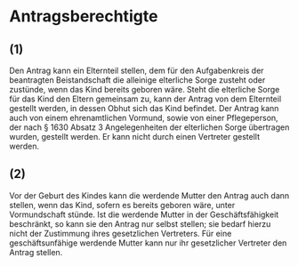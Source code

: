 # Antragsberechtigte



## (1)

 Den Antrag kann ein Elternteil stellen, dem für den Aufgabenkreis der beantragten Beistandschaft die alleinige elterliche Sorge zusteht oder zustünde, wenn das Kind bereits geboren wäre. Steht die elterliche Sorge für das Kind den Eltern gemeinsam zu, kann der Antrag von dem Elternteil gestellt werden, in dessen Obhut sich das Kind befindet. Der Antrag kann auch von einem ehrenamtlichen Vormund, sowie von einer Pflegeperson, der nach § 1630 Absatz 3 Angelegenheiten der elterlichen Sorge übertragen wurden, gestellt werden. Er kann nicht durch einen Vertreter gestellt werden.

## (2)

 Vor der Geburt des Kindes kann die werdende Mutter den Antrag auch dann stellen, wenn das Kind, sofern es bereits geboren wäre, unter Vormundschaft stünde. Ist die werdende Mutter in der Geschäftsfähigkeit beschränkt, so kann sie den Antrag nur selbst stellen; sie bedarf hierzu nicht der Zustimmung ihres gesetzlichen Vertreters. Für eine geschäftsunfähige werdende Mutter kann nur ihr gesetzlicher Vertreter den Antrag stellen. 


